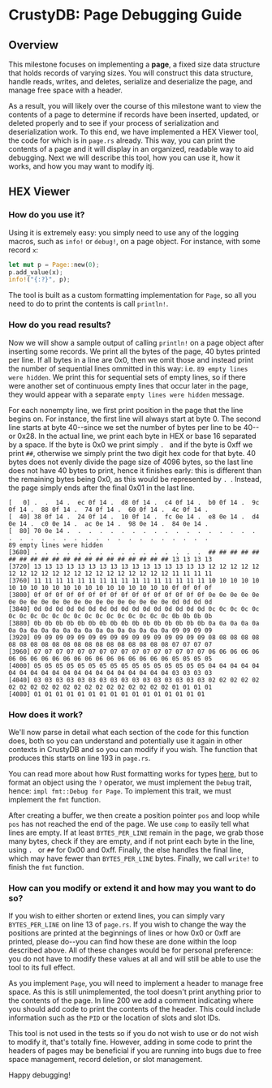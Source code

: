 # CrustyDB: Page Debugging Guide

## Overview
This milestone focuses on implementing a **page**, a fixed size data structure
that holds records of varying sizes. You will construct this data structure,
handle reads, writes, and deletes, serialize and deserialize the page, and manage
free space with a header.

As a result, you will likely over the course of this milestone want to view the
contents of a page to determine if records have been inserted, updated, or
deleted properly and to see if your process of serialization and deserialization
work. To this end, we have implemented a HEX Viewer tool, the code for which is
in `page.rs` already. This way, you can print the contents of a page and it will
display in an organized, readable way to aid debugging. Next we will describe
this tool, how you can use it, how it works, and how you may want to modify itj.

## HEX Viewer

### How do you use it?
Using it is extremely easy: you simply need to use any of the logging macros,
such as `info!` or `debug!`, on a page object. For instance, with some record
`x`:

```rust
let mut p = Page::new(0);
p.add_value(x);
info!("{:?}", p);
```

The tool is built as a custom formatting implementation for `Page`, so all you
need to do to print the contents is call `println!`.

### How do you read results?
Now we will show a sample output of calling `println!` on a page object after
inserting some records. We print all
the bytes of the page, 40 bytes printed per line. If all bytes in a line are
0x0, then we omit those and instead print the number of sequential lines
ommitted in this way: i.e. `89 empty lines were hidden`. We print this for
sequential sets of empty lines, so if there were another set of continuous empty
lines that occur later in the page, they would appear with a separate `empty lines
were hidden` message.

For each nonempty line, we first print position in the page that the line begins
on. For instance, the first line will always start at byte 0. The second line
starts at byte 40--since we set the number of bytes per line to be 40--or 0x28.
In the actual line, we print each byte in HEX or base 16 separated by a space. If the byte is 0x0 we
print simply `. ` and if the byte is 0xff we print `##`, otherwise we simply
print the two digit hex code for that byte. 40 bytes does not evenly divide the
page size of 4096 bytes, so the last line does not have 40 bytes to print, hence
it finishes early: this is different than the remaining bytes being 0x0, as this
would be represented by `. `. Instead, the page simply ends after the final 0x01
in the last line.

```
[   0] .  .  14 .  ec 0f 14 .  d8 0f 14 .  c4 0f 14 .  b0 0f 14 .  9c 0f 14 .  88 0f 14 .  74 0f 14 .  60 0f 14 .  4c 0f 14 .
[  40] 38 0f 14 .  24 0f 14 .  10 0f 14 .  fc 0e 14 .  e8 0e 14 .  d4 0e 14 .  c0 0e 14 .  ac 0e 14 .  98 0e 14 .  84 0e 14 .
[  80] 70 0e 14 .  .  .  .  .  .  .  .  .  .  .  .  .  .  .  .  .  .  .  .  .  .  .  .  .  .  .  .  .  .  .  .  .  .  .  .  .
89 empty lines were hidden
[3680] .  .  .  .  .  .  .  .  .  .  .  .  .  .  .  .  ## ## ## ## ## ## ## ## ## ## ## ## ## ## ## ## ## ## ## ## 13 13 13 13
[3720] 13 13 13 13 13 13 13 13 13 13 13 13 13 13 13 13 12 12 12 12 12 12 12 12 12 12 12 12 12 12 12 12 12 12 12 12 11 11 11 11
[3760] 11 11 11 11 11 11 11 11 11 11 11 11 11 11 11 11 10 10 10 10 10 10 10 10 10 10 10 10 10 10 10 10 10 10 10 10 0f 0f 0f 0f
[3800] 0f 0f 0f 0f 0f 0f 0f 0f 0f 0f 0f 0f 0f 0f 0f 0f 0e 0e 0e 0e 0e 0e 0e 0e 0e 0e 0e 0e 0e 0e 0e 0e 0e 0e 0e 0e 0d 0d 0d 0d
[3840] 0d 0d 0d 0d 0d 0d 0d 0d 0d 0d 0d 0d 0d 0d 0d 0d 0c 0c 0c 0c 0c 0c 0c 0c 0c 0c 0c 0c 0c 0c 0c 0c 0c 0c 0c 0c 0b 0b 0b 0b
[3880] 0b 0b 0b 0b 0b 0b 0b 0b 0b 0b 0b 0b 0b 0b 0b 0b 0a 0a 0a 0a 0a 0a 0a 0a 0a 0a 0a 0a 0a 0a 0a 0a 0a 0a 0a 0a 09 09 09 09
[3920] 09 09 09 09 09 09 09 09 09 09 09 09 09 09 09 09 08 08 08 08 08 08 08 08 08 08 08 08 08 08 08 08 08 08 08 08 07 07 07 07
[3960] 07 07 07 07 07 07 07 07 07 07 07 07 07 07 07 07 06 06 06 06 06 06 06 06 06 06 06 06 06 06 06 06 06 06 06 06 05 05 05 05
[4000] 05 05 05 05 05 05 05 05 05 05 05 05 05 05 05 05 04 04 04 04 04 04 04 04 04 04 04 04 04 04 04 04 04 04 04 04 03 03 03 03
[4040] 03 03 03 03 03 03 03 03 03 03 03 03 03 03 03 03 02 02 02 02 02 02 02 02 02 02 02 02 02 02 02 02 02 02 02 02 01 01 01 01
[4080] 01 01 01 01 01 01 01 01 01 01 01 01 01 01 01 01
```

### How does it work?

We'll now parse in detail what each section of the code for this function does,
both so you can understand and potentially use it again in other contexts in
CrustyDB and so you can modify if you wish. The function that produces this
starts on line 193 in `page.rs`. 

You can read more about how Rust formatting works for types [here](https://doc.rust-lang.org/std/fmt/index.html#formatting-traits), 
but to format an object using the `?` operator, we must implement the `Debug`
trait, hence: `impl fmt::Debug for Page`. To implement this trait, we must
implement the `fmt` function.

After creating a buffer, we then create a position pointer `pos` and loop while
`pos` has not reached the end of the page. We use `comp` to easily tell what
lines are empty. If at least `BYTES_PER_LINE` remain in the page, we grab those
many bytes, check if they are empty, and if not print each byte in the line,
using `. ` or `##` for 0x00 and 0xff. Finally, the else handles the final line,
which may have fewer than `BYTES_PER_LINE` bytes. Finally, we call `write!` to
finish the `fmt` function.

### How can you modify or extend it and how may you want to do so?

If you wish to either shorten or extend lines, you can simply vary
`BYTES_PER_LINE` on line 13 of `page.rs`. If you wish to change the way the
positions are printed at the beginnings of lines or how 0x0 or 0xff are printed,
please do--you can find how these are done within the loop described above. All
of these changes would be for personal preference: you do not have to modify
these values at all and will still be able to use the tool to its full effect.

As you implement `Page`, you will need to implement a header to manage free
space. As this is still unimplemented, the tool doesn't print anything prior to
the contents of the page. In line 200 we add a comment indicating where you
should add code to print the contents of the header. This could include
information such as the `PID` or the location of slots and slot IDs. 

This tool is not used in the tests so if you do not wish to use or do not wish
to modify it, that's totally fine. However, adding in some code to print the
headers of pages may be beneficial if you are running into bugs due to free
space management, record deletion, or slot management. 

Happy debugging!
